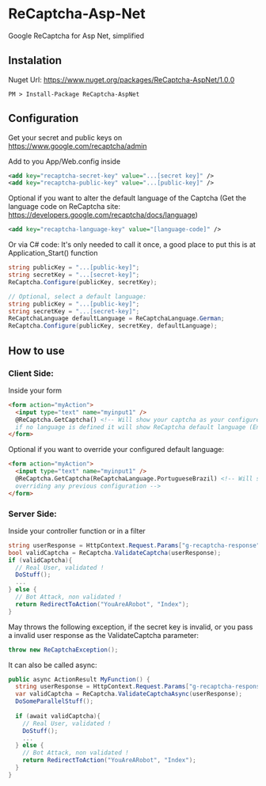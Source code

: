 # ReCaptcha-Asp-Net
Google ReCaptcha for Asp Net, simplified

## Instalation
Nuget Url:
https://www.nuget.org/packages/ReCaptcha-AspNet/1.0.0

```
PM > Install-Package ReCaptcha-AspNet
```

## Configuration 

Get your secret and public keys on https://www.google.com/recaptcha/admin 

Add to you App/Web.config inside <appSettings>
```xml
<add key="recaptcha-secret-key" value="...[secret key]" />
<add key="recaptcha-public-key" value="...[public-key]" />
```
Optional if you want to alter the default language of the Captcha (Get the language code on ReCaptcha site: https://developers.google.com/recaptcha/docs/language)
```xml
<add key="recaptcha-language-key" value="[language-code]" />
```

Or via C# code:
It's only needed to call it once, a good place to put this is at Application_Start() function 
```C#
string publicKey = "...[public-key]";
string secretKey = "...[secret-key]";
ReCaptcha.Configure(publicKey, secretKey);

// Optional, select a default language:
string publicKey = "...[public-key]";
string secretKey = "...[secret-key]";
ReCaptchaLanguage defaultLanguage = ReCaptchaLanguage.German;
ReCaptcha.Configure(publicKey, secretKey, defaultLanguage);
```

## How to use

### Client Side:
Inside your form
```html
<form action="myAction">
  <input type="text" name="myinput1" />
  @ReCaptcha.GetCaptcha() <!-- Will show your captcha as your configured Language, 
  if no language is defined it will show ReCaptcha default language (English) -->
</form>
```

Optional if you want to override your configured default language: 
```html
<form action="myAction">
  <input type="text" name="myinput1" />
  @ReCaptcha.GetCaptcha(ReCaptchaLanguage.PortugueseBrazil) <!-- Will show your ReCaptcha as Portuguese, 
  overriding any previous configuration -->
</form>
```

### Server Side:
Inside your controller function or in a filter
```C#
string userResponse = HttpContext.Request.Params["g-recaptcha-response"];
bool validCaptcha = ReCaptcha.ValidateCaptcha(userResponse);
if (validCaptcha){
  // Real User, validated !
  DoStuff();
  ...
} else {
  // Bot Attack, non validated !
  return RedirectToAction("YouAreARobot", "Index");
}
```

May throws the following exception, if the secret key is invalid, or you pass a invalid user response as the ValidateCaptcha parameter:
```C#
throw new ReCaptchaException();
```

It can also be called async:
```C#
public async ActionResult MyFunction() {
  string userResponse = HttpContext.Request.Params["g-recaptcha-response"];
  var validCaptcha = ReCaptcha.ValidateCaptchaAsync(userResponse);
  DoSomeParallelStuff();
  
  if (await validCaptcha){
    // Real User, validated !
    DoStuff();
    ...
  } else {
    // Bot Attack, non validated !
    return RedirectToAction("YouAreARobot", "Index");
  }
}
```
